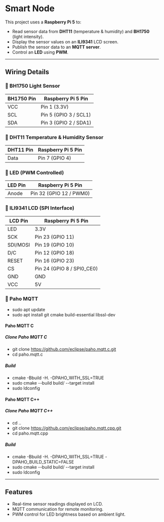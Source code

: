 # Smart Node

This project uses a **Raspberry Pi 5** to:

- Read sensor data from **DHT11** (temperature & humidity) and **BH1750** (light intensity).
- Display the sensor values on an **ILI9341** LCD screen.
- Publish the sensor data to an **MQTT server**.
- Control an **LED** using **PWM**.

---

## Wiring Details

### 🔹 BH1750 Light Sensor

| BH1750 Pin | Raspberry Pi 5 Pin           |
|------------|------------------------------|
| VCC        | Pin 1 (3.3V)                 |
| SCL        | Pin 5 (GPIO 3 / SCL1)        |
| SDA        | Pin 3 (GPIO 2 / SDA1)        |

### 🔹 DHT11 Temperature & Humidity Sensor

| DHT11 Pin | Raspberry Pi 5 Pin           |
|-----------|------------------------------|
| Data      | Pin 7 (GPIO 4)               |

### 🔹 LED (PWM Controlled)

| LED Pin | Raspberry Pi 5 Pin             |
|---------|-------------------------------|
| Anode   | Pin 32 (GPIO 12 / PWM0)        |

### 🔹 ILI9341 LCD (SPI Interface)

| LCD Pin   | Raspberry Pi 5 Pin                  |
|-----------|-------------------------------------|
| LED       | 3.3V                                |
| SCK       | Pin 23 (GPIO 11)                    |
| SDI/MOSI  | Pin 19 (GPIO 10)                    |
| D/C       | Pin 12 (GPIO 18)                    |
| RESET     | Pin 16 (GPIO 23)                    |
| CS        | Pin 24 (GPIO 8 / SPI0_CE0)          |
| GND       | GND                                 |
| VCC       | 5V                                  |

### 🔹 Paho MQTT
- sudo apt update
- sudo apt install git cmake build-essential libssl-dev
#### Paho MQTT C
##### Clone Paho MQTT C
- git clone https://github.com/eclipse/paho.mqtt.c.git
- cd paho.mqtt.c
##### Build
- cmake -Bbuild -H. -DPAHO_WITH_SSL=TRUE
- sudo cmake --build build/ --target install
- sudo ldconfig
#### Paho MQTT C++
##### Clone Paho MQTT C++
- cd ..
- git clone https://github.com/eclipse/paho.mqtt.cpp.git
- cd paho.mqtt.cpp
##### Build
- cmake -Bbuild -H. -DPAHO_WITH_SSL=TRUE -DPAHO_BUILD_STATIC=FALSE
- sudo cmake --build build/ --target install
- sudo ldconfig
---

## Features

- Real-time sensor readings displayed on LCD.
- MQTT communication for remote monitoring.
- PWM control for LED brightness based on ambient light.
